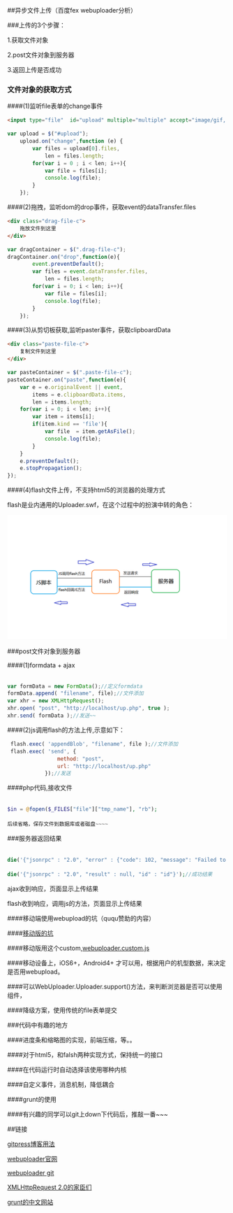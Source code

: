 ##异步文件上传（百度fex webuploader分析）

###上传的3个步骤：

1.获取文件对象

2.post文件对象到服务器

3.返回上传是否成功

### 文件对象的获取方式


####(1)监听file表单的change事件


```html
<input type="file"  id="upload" multiple="multiple" accept="image/gif, image/jpeg"/>
```
```js
var upload = $("#upload");
	upload.on("change",function (e) {
		var files = upload[0].files,
			len = files.length;
		for(var i = 0 ; i < len; i++){
			var file = files[i];
			console.log(file);
		}
	});
```



####(2)拖拽，监听dom的drop事件，获取event的dataTransfer.files


```html
<div class="drag-file-c">
	拖放文件到这里
</div>
```
```js
var dragContainer = $(".drag-file-c");
dragContainer.on("drop",function(e){
		event.preventDefault();
		var files = event.dataTransfer.files,
			len = files.length;
		for(var i = 0; i < len; i++){
			var file = files[i];
			console.log(file);
		}
	});
```



####(3)从剪切板获取,监听paster事件，获取clipboardData


```html
<div class="paste-file-c">
	复制文件到这里
</div>
```
```js
var pasteContainer = $(".paste-file-c");
pasteContainer.on("paste",function(e){
	var e = e.originalEvent || event,
		items = e.clipboardData.items,
		len = items.length;
	for(var i = 0; i < len; i++){
		var item = items[i];
		if(item.kind == 'file'){
			var file  = item.getAsFile();
			console.log(file);
		} 
	}
	e.preventDefault();
	e.stopPropagation();
});
```

####(4)flash文件上传，不支持html5的浏览器的处理方式


flash是业内通用的Uploader.swf，在这个过程中的扮演中转的角色：


![Alt flash](https://raw.githubusercontent.com/liyugit/blog/master/article/javaScript/img/js_flash.png)


###post文件对象到服务器


####(1)formdata + ajax

```js

var formData = new FormData();//定义formdata
formData.append( "filename", file);//文件添加
var xhr = new XMLHttpRequest();
xhr.open( "post", "http://localhost/up.php", true );
xhr.send( formData );//发送~~

```


####(2)js调用flash的方法上传,示意如下：
```js
 flash.exec( 'appendBlob', "filename", file );//文件添加
 flash.exec( 'send', {
                method: "post",
                url: "http://localhost/up.php"
            });//发送
```

####php代码,接收文件

```php

$in = @fopen($_FILES["file"]["tmp_name"], "rb");

后续省略，保存文件到数据库或者磁盘~~~~

```


###服务器返回结果

```php
 
die('{"jsonrpc" : "2.0", "error" : {"code": 102, "message": "Failed to open output stream."}, "id" : "id"}');//失败结果

die('{"jsonrpc" : "2.0", "result" : null, "id" : "id"}');//成功结果

```

ajax收到响应，页面显示上传结果

flash收到响应，调用js的方法，页面显示上传结果


####移动端使用webupload的坑（ququ赞助的内容）

####[移动版的坑](https://github.com/fex-team/webuploader/issues/185)

####移动版用这个custom,[webuploader.custom.js](https://github.com/fex-team/webuploader/blob/master/dist/webuploader.custom.js)

####移动设备上，iOS6+，Android4+ 才可以用，根据用户的机型数据，来决定是否用webupload。

####可以WebUploader.Uploader.support()方法，来判断浏览器是否可以使用组件，

####降级方案，使用传统的file表单提交



###代码中有趣的地方


####进度条和缩略图的实现，前端压缩，等。。


####对于html5，和falsh两种实现方式，保持统一的接口


####在代码运行时自动选择该使用哪种内核


####自定义事件，消息机制，降低耦合


####grunt的使用


####有兴趣的同学可以git上down下代码后，推敲一番~~~

##链接

[gitpress博客用法](http://blog.silverna.org/~posts/gitpress/2013-11-17-gitpress.org%20%E5%9F%BA%E4%BA%8Egithub%E7%9A%84%E6%87%92%E4%BA%BA%E5%8D%9A%E5%AE%A2%E7%B3%BB%E7%BB%9F.md)

[webuploader官网](http://fex.baidu.com/webuploader)

[webuploader git](https://github.com/fex-team/webuploader)

[XMLHttpRequest 2.0的家臣们](http://www.zhangxinxu.com/wordpress/2013/10/understand-domstring-document-formdata-blob-file-arraybuffer/)

[grunt的中文网站](http://www.gruntjs.net/)
